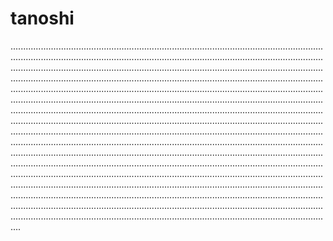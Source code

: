 # tanoshi

................................................................................................................................................................................................................................................................................................................................................................................................................................................................................................................................................................................................................................................................................................................................................................................................................................................................................................................................................................................................................................................................................................................................................................................................................................................................................................................................................................................................................................................................................................................................................................................................................................................................................................................................................................................................................................................................................................................................................................................................................................................................................................................................................................................................